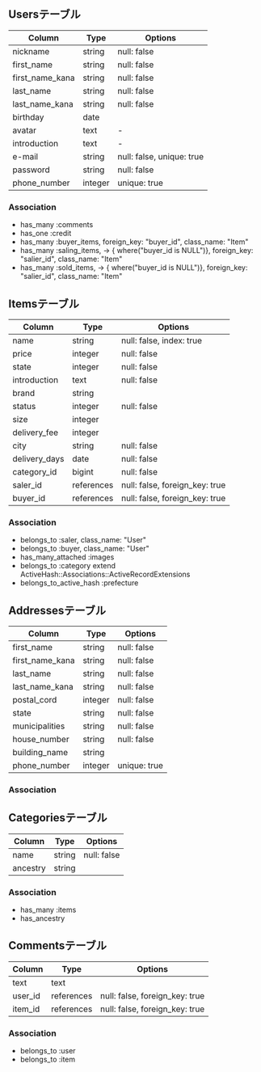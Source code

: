 ## Usersテーブル

|Column|Type|Options|
|------|----|-------|
|nickname|string|null: false|
|first_name|string|null: false|
|first_name_kana|string|null: false|
|last_name|string|null: false|
|last_name_kana|string|null: false|
|birthday|date||
|avatar|text|-|
|introduction|text|-|
|e-mail|string|null: false, unique: true|
|password|string|null: false|
|phone_number|integer|unique: true|

### Association
- has_many :comments
- has_one :credit
- has_many :buyer_items, foreign_key: "buyer_id", class_name: "Item"
- has_many :saling_items, -> { where("buyer_id is NULL")}, foreign_key: "salier_id", class_name: "Item"
- has_many :sold_items, -> { where("buyer_id is NULL")}, foreign_key: "salier_id", class_name: "Item"


## Itemsテーブル

|Column|Type|Options|
|------|----|-------|
|name|string|null: false, index: true|
|price|integer|null: false|
|state|integer|null: false|
|introduction|text|null: false|
|brand|string||
|status|integer|null: false|
|size|integer||
|delivery_fee|integer||
|city|string|null: false|
|delivery_days|date|null: false|
|category_id|bigint|null: false|
|saler_id|references|null: false, foreign_key: true|
|buyer_id|references|null: false, foreign_key: true|

### Association
- belongs_to :saler, class_name: "User"
- belongs_to :buyer, class_name: "User"
- has_many_attached :images
- belongs_to :category
extend ActiveHash::Associations::ActiveRecordExtensions  
- belongs_to_active_hash :prefecture


## Addressesテーブル

|Column|Type|Options|
|------|----|-------|
|first_name|string|null: false|
|first_name_kana|string|null: false|
|last_name|string|null: false|
|last_name_kana|string|null: false|
|postal_cord|integer|null: false|
|state|string|null: false|
|municipalities|string|null: false|
|house_number|string|null: false|
|building_name|string||
|phone_number|integer|unique: true|

### Association


## Categoriesテーブル

|Column|Type|Options|
|------|----|-------|
|name|string|null: false|
|ancestry|string||

### Association
- has_many :items
- has_ancestry


## Commentsテーブル

|Column|Type|Options|
|------|----|-------|
|text|text||
|user_id|references|null: false, foreign_key: true|
|item_id|references|null: false, foreign_key: true|

### Association
- belongs_to :user
- belongs_to :item

